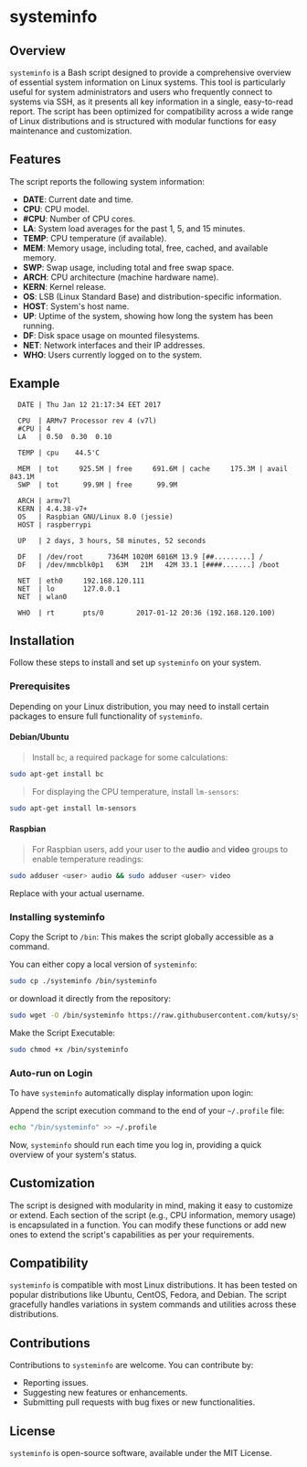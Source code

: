 # systeminfo

## Overview
`systeminfo` is a Bash script designed to provide a comprehensive overview of essential system information on Linux systems. This tool is particularly useful for system administrators and users who frequently connect to systems via SSH, as it presents all key information in a single, easy-to-read report. The script has been optimized for compatibility across a wide range of Linux distributions and is structured with modular functions for easy maintenance and customization.

## Features
The script reports the following system information:

* **DATE**: Current date and time.
* **CPU**: CPU model.
* **#CPU**: Number of CPU cores.
* **LA**: System load averages for the past 1, 5, and 15 minutes.
* **TEMP**: CPU temperature (if available).
* **MEM**: Memory usage, including total, free, cached, and available memory.
* **SWP**: Swap usage, including total and free swap space.
* **ARCH**: CPU architecture (machine hardware name).
* **KERN**: Kernel release.
* **OS**: LSB (Linux Standard Base) and distribution-specific information.
* **HOST**: System's host name.
* **UP**: Uptime of the system, showing how long the system has been running.
* **DF**: Disk space usage on mounted filesystems.
* **NET**: Network interfaces and their IP addresses.
* **WHO**: Users currently logged on to the system.

## Example
```
  DATE | Thu Jan 12 21:17:34 EET 2017

  CPU  | ARMv7 Processor rev 4 (v7l) 
  #CPU | 4 
  LA   | 0.50  0.30  0.10  

  TEMP | cpu    44.5'C 

  MEM  | tot     925.5M | free     691.6M | cache     175.3M | avail     843.1M 
  SWP  | tot      99.9M | free      99.9M 

  ARCH | armv7l 
  KERN | 4.4.38-v7+ 
  OS   | Raspbian GNU/Linux 8.0 (jessie) 
  HOST | raspberrypi 

  UP   | 2 days, 3 hours, 58 minutes, 52 seconds 

  DF   | /dev/root      7364M 1020M 6016M 13.9 [##.........] /          
  DF   | /dev/mmcblk0p1   63M   21M   42M 33.1 [####.......] /boot      

  NET  | eth0     192.168.120.111 
  NET  | lo       127.0.0.1 
  NET  | wlan0     

  WHO  | rt       pts/0        2017-01-12 20:36 (192.168.120.100) 
```

## Installation

Follow these steps to install and set up `systeminfo` on your system.

### Prerequisites

Depending on your Linux distribution, you may need to install certain packages to ensure full functionality of `systeminfo`.

#### Debian/Ubuntu

> Install `bc`, a required package for some calculations:
```bash
sudo apt-get install bc
```

> For displaying the CPU temperature, install `lm-sensors`:
```bash
sudo apt-get install lm-sensors
```

#### Raspbian

> For Raspbian users, add your user to the **audio** and **video** groups to enable temperature readings:
```bash
sudo adduser <user> audio && sudo adduser <user> video 
```
Replace <user> with your actual username.

### Installing systeminfo

Copy the Script to `/bin`: This makes the script globally accessible as a command.

You can either copy a local version of `systeminfo`:
```bash
sudo cp ./systeminfo /bin/systeminfo
```
or download it directly from the repository:
```bash
sudo wget -O /bin/systeminfo https://raw.githubusercontent.com/kutsy/systeminfo/master/systeminfo
```

Make the Script Executable:
```bash
sudo chmod +x /bin/systeminfo
```

### Auto-run on Login
To have `systeminfo` automatically display information upon login:

Append the script execution command to the end of your `~/.profile` file:
```bash
echo "/bin/systeminfo" >> ~/.profile
```

Now, `systeminfo` should run each time you log in, providing a quick overview of your system's status.


## Customization
The script is designed with modularity in mind, making it easy to customize or extend. Each section of the script (e.g., CPU information, memory usage) is encapsulated in a function. You can modify these functions or add new ones to extend the script's capabilities as per your requirements.

## Compatibility
`systeminfo` is compatible with most Linux distributions. It has been tested on popular distributions like Ubuntu, CentOS, Fedora, and Debian. The script gracefully handles variations in system commands and utilities across these distributions.

## Contributions
Contributions to `systeminfo` are welcome. 
You can contribute by:

* Reporting issues.
* Suggesting new features or enhancements.
* Submitting pull requests with bug fixes or new functionalities.

## License
`systeminfo` is open-source software, available under the MIT License.
